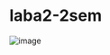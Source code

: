 # laba2-2sem
![image](https://user-images.githubusercontent.com/99386386/206111113-de5cfc43-372e-483a-bab0-dceea50d12b0.png)
